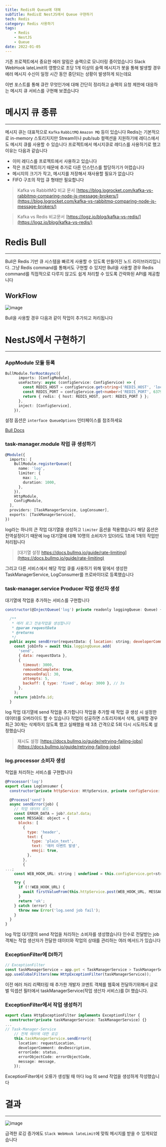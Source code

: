 ```yaml
---
title: Redis와 Queue에 대해
subTitle: Redis로 NestJS에서 Queue 구현하기
tech: Redis
category: Redis 사용하기
tags:
	- Redis
	- NestJS
	- Queue
date: 2022-01-05
---
```


기존 프로젝트에서 중요한 에러 알림은 슬랙으로 모니터링 중이었습니다
Slack WebHook lateLimit의 영향으로 초당 1개 이상의 슬랙 메시지가 봇을 통해 발생할 경우
에러 메시지 수신이 일정 시간 동안 중단되는 상황이 발생하게 되는데요

이번 포스트를 통해 큐란 무엇인가에 대해 간단히 정리하고
슬랙의 요청 제한에 대응하는 메시지 큐 서비스를 구현해 보겠습니다



# 메시지 큐 종류
---

메시지 큐는 대표적으로 `Kafka` `RabbitMQ` `Amazon MQ` 등이 있습니다
Redis는 기본적으로 in-memory 스토리지지만
Stream이나 pub/sub 컬렉션을 지원하기에 레디스에서도 메시지 큐를 사용할 수 있습니다
프로젝트에서 메시지큐로 레디스를 사용하기로 했고 이유는 다음과 같습니다

- 이미 레디스를 프로젝트에서 사용하고 있습니다
- 작은 프로젝트이기 때문에 추가로 다른 인스턴스를 할당하기가 어렵습니다
- 메시지의 크기가 작고, 메시지를 저장해서 재사용할 필요가 없습니다
- FIFO 구조의 작업 큐 형태만 필요합니다

> Kafka vs RabbitMQ 비교 문서 [https://blog.logrocket.com/kafka-vs-rabbitmq-comparing-node-js-message-brokers/](https://blog.logrocket.com/kafka-vs-rabbitmq-comparing-node-js-message-brokers/)

> Kafka vs Redis 비교문서 [https://logz.io/blog/kafka-vs-redis/](https://logz.io/blog/kafka-vs-redis/)



# Redis Bull
---

Bull은 Redis 기반 큐 시스템을 빠르게 사용할 수 있도록 만들어진 노드 라이브러리입니다.
그냥 Redis command를 통해서도 구현할 수 있지만
Bull을 사용할 경우 Redis command를 직접적으로 다루지 않고도
쉽게 처리할 수 있도록 간략화된 API를 제공합니다

## WorkFlow

![image](https://user-images.githubusercontent.com/55491354/193415820-835ca506-91bb-414a-9db4-f46d89f86273.png)

Bull을 사용할 경우 다음과 같이 작업이 추가되고 처리됩니다



# NestJS에서 구현하기
---

### AppModule 모듈 등록

```typescript
BullModule.forRootAsync({
      imports: [ConfigModule],
      useFactory: async (configService: ConfigService) => {
        const REDIS_HOST = configService.get<string>('REDIS_HOST', 'localhost');
        const REDIS_PORT = configService.get<number>('REDIS_PORT', 6379);
        return { redis: { host: REDIS_HOST, port: REDIS_PORT } };
      },
      inject: [ConfigService],
    }),
```

설정 옵션은 `interface QueueOptions` 인터페이스를 참조하세요

[Bull Docs](https://github.com/OptimalBits/bull/blob/master/REFERENCE.md#queue)

### task-manager.module 작업 큐 생성하기

```typescript
@Module({
  imports: [
    BullModule.registerQueue({
      name: 'log',
      limiter: {
        max: 1,
        duration: 1000,
      },
    }),
    HttpModule,
    ConfigModule,
  ],
  providers: [TaskManagerService, LogConsumer],
  exports: [TaskManagerService],
})
```

log라는 하나의 큰 작업 대기열을 생성하고 `limiter` 옵션을 적용했습니다
해당 옵션은 전역설정이기 때문에 log 대기열에 대해 10명의 소비자가 있더라도
1초에 1개의 작업만 처리됩니다

> [대기열 설정 https://docs.bullmq.io/guide/rate-limiting](https://docs.bullmq.io/guide/rate-limiting)

그리고 다른 서비스에서 해당 작업 큐를 사용하기 위해 밑에서 생성한
TaskManagerService, LogConsumer를 프로바이더로 등록했습니다

### task-manager.service Producer 작업 생산자 생성

대기열에 작업을 추가하는 서비스를 구현합니다

```jsx
constructor(@InjectQueue('log') private readonly loggingQueue: Queue) {}

  /**
   * 에러 로그 전송작업을 생성합니다
   * @param requestData
   * @returns
   */
  public async sendError(requestData: { location: string; developerComment: string; errorCode: number; errorObjectCode: string; message: object }) {
    const jobInfo = await this.loggingQueue.add(
      'send',
      { data: requestData },
      {
        timeout: 3000,
        removeOnComplete: true,
        removeOnFail: 30,
        attempts: 5,
        backoff: { type: 'fixed', delay: 3000 }, // 3s
      },
    );
    return jobInfo.id;
  }
```

log 작업 대기열에 send 작업을 추가합니다
작업을 추가할 때 작업 큐 생성 시 설정한 데이터를 오버라이드 할 수 있습니다
작업이 성공하면 스토리지에서 삭제, 실패할 경우 최근 30개는 삭제하지 않도록 했고
실패했을 때 3초 간격으로 5회 다시 시도하도록 설정했습니다

> 재시도 설정 [https://docs.bullmq.io/guide/retrying-failing-jobs](https://docs.bullmq.io/guide/retrying-failing-jobs)

### log.processor 소비자 생성

작업을 처리하는 서비스를 구현합니다

```jsx
@Processor('log')
export class LogConsumer {
  constructor(private httpService: HttpService, private configService: ConfigService) {}

  @Process('send')
  async sendError(job) {
    // 작업 데이터 로드
    const ERROR_DATA = job?.data?.data;
    const MESSAGE: object = {
      blocks: [
        {
          type: 'header',
          text: {
            type: 'plain_text',
            text: '에러 이벤트 발생',
            emoji: true,
          },
        },
        {
...;
    const WEB_HOOK_URL: string | undefined = this.configService.get<string>('ERROR_SLACK_WEBHOOK_URL', undefined);

    try {
      if (!!WEB_HOOK_URL) {
        await firstValueFrom(this.httpService.post(WEB_HOOK_URL, MESSAGE));
      }
      return 'ok';
    } catch (error) {
      throw new Error('log.send job fail');
    }
  }
}
```

log 작업 대기열의 send 작업을 처리하는 소비자를 생성했습니다
인수로 전달받는 job 객체는 작업 생산자가 전달한 데이터와 작업의 상태를 관리하는 여러 메서드가 있습니다

### ExceptionFilter에 DI하기

```jsx
// ExceptionFilter
const taskManagerService = app.get < TaskManagerService > TaskManagerService;
app.useGlobalFilters(new HttpExceptionFilter(taskManagerService));
```

이전 에러 처리 리팩터링 때 추가한 개발자 코멘트 객체를 웹훅에 전달하기위해서
글로벌 익셉션 필터에서 taskManagerService(작업 생산자 서비스)를 DI 했습니다.

### ExceptionFilter에서 작업 생성하기

```typescript
export class HttpExceptionFilter implements ExceptionFilter {
  constructor(private taskManagerService: TaskManagerService) {}
...
// Task-Manager-Service
    // 전체 에러에 대한 로깅
    this.taskManagerService.sendError({
      location: requestLocation,
      developerComment: devDescription,
      errorCode: status,
      errorObjectCode: errorObjectCode,
      message: message,
    });
```

ExceptionFilter에서 오류가 생성될 때 마다 log 의 send 작업을 생성하게 작성했습니다



# 결과
---

![image](https://user-images.githubusercontent.com/55491354/193415934-b67e0237-1b18-4c3e-8e10-9c9f78d87ae1.png)

급격한 로깅 증가에도 `Slack WebHook lateLimit`에 맞춰 메시지를 받을 수 있게되었습니다

